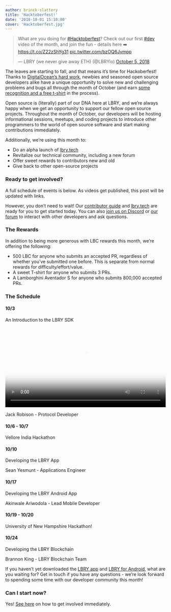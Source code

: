 ```yaml
---
author: brinck-slattery
title: 'Hacktoberfest!'
date: '2018-10-01 15:10:00'
cover: 'Hacktoberfest.jpg'
---
```


<blockquote class="twitter-tweet"><p lang="en" dir="ltr">What are you doing for <a href="https://twitter.com/hashtag/Hacktoberfest?src=hash&amp;ref_src=twsrc%5Etfw">#Hacktoberfest</a>? Check out our first <a href="https://twitter.com/hashtag/dev?src=hash&amp;ref_src=twsrc%5Etfw">#dev</a> video of the month, and join the fun - details here ➡️ <a href="https://t.co/Z22zShYg31">https://t.co/Z22zShYg31</a> <a href="https://t.co/bzOQ6Jvmpp">pic.twitter.com/bzOQ6Jvmpp</a></p>&mdash; LBRY (we never give away ETH) (@LBRYio) <a href="https://twitter.com/LBRYio/status/1048247988949319681?ref_src=twsrc%5Etfw">October 5, 2018</a>
</blockquote> <script async src="https://platform.twitter.com/widgets.js" charset="utf-8"></script>

The leaves are starting to fall, and that means it’s time for Hackoberfest! Thanks to [DigitalOcean’s hard work](https://hacktoberfest.digitalocean.com/), newbies and seasoned open source developers alike have a unique opportunity to solve new and challenging problems and bugs all through the month of October (and earn [some recognition and a free t-shirt](https://hacktoberfest.digitalocean.com/details) in the process).

Open source is (literally) part of our DNA here at LBRY, and we’re always happy when we get an opportunity to support our fellow open source projects. Throughout the month of October, our developers will be hosting informational sessions, meetups, and coding projects to introduce other programmers to the world of open source software and start making contributions immediately. 

Additionally, we’re using this month to:
* Do an alpha launch of [lbry.tech](https://lbry.tech)
* Revitalize our technical community, including a new forum
* Offer sweet rewards to contributors new and old
* Give back to other open-source projects

### <a name="getinvolved"></a> Ready to get involved?

A full schedule of events is below. As videos get published, this post will be updated with links.

However, you don’t need to wait! Our [contributor guide](https://lbry.tech/contribute) and [lbry.tech](https://lbry.tech) are ready for you to get started today. You can also [join us on Discord](https://chat.lbry.io) or [our forum](https://discourse.lbry.io) to interact with other developers and ask questions.

### The Rewards

In addition to being more generous with LBC rewards this month, we’re offering the following:
* 500 LBC for anyone who submits an accepted PR, regardless of whether you’ve submitted one before. This is separate from normal rewards for difficulty/effort/value.
* A sweet T-shirt for anyone who submits 3 PRs.
* A Lamborghini Aventador S for anyone who submits 800,000 accepted PRs.

### The Schedule


#### 10/3
An Introduction to the LBRY SDK

<video width="100%" controls poster="https://spee.ch/2018-10-04-17-13-54-017046806.png" src="https://spee.ch/967f99344308f1e90f0620d91b6c93e4dfb240e0/lbrynet-dev-setup.mp4"/></video>

Jack Robison - Protocol Developer

#### 10/6 - 10/7
Vellore India Hackathon

#### 10/10
Developing the LBRY App

Sean Yesmunt - Applications Engineer

#### 10/17
Developing the LBRY Android App

Akinwale Ariwodola - Lead Mobile Developer

#### 10/19 - 10/20
University of New Hampshire Hackathon!

#### 10/24
Developing the LBRY Blockchain

Brannon King - LBRY Blockchain Team

If you haven’t yet downloaded the [LBRY app](https://lbry.io/get) and [LBRY for Android](https://play.google.com/store/apps/details?id=io.lbry.browser&ah=IM6eaiKc3weXB9nBHq2zxUrx8F8), what are you waiting for? Get in touch if you have any questions - we’re look forward to spending some time with our developer community this month!

### Can I start now?

Yes! [See here](#getinvolved) on how to get involved immediately.
